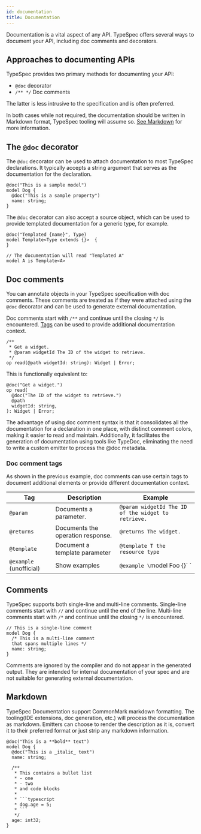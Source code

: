 ```yaml
---
id: documentation
title: Documentation
---
```


Documentation is a vital aspect of any API. TypeSpec offers several ways to document your API, including doc comments and decorators.

## Approaches to documenting APIs

TypeSpec provides two primary methods for documenting your API:

- `@doc` decorator
- `/** */` Doc comments

The latter is less intrusive to the specification and is often preferred.

In both cases while not required, the documentation should be written in Markdown format, TypeSpec tooling will assume so. [See Markdown](#markdown) for more information.

## The `@doc` decorator

The `@doc` decorator can be used to attach documentation to most TypeSpec declarations. It typically accepts a string argument that serves as the documentation for the declaration.

```typespec
@doc("This is a sample model")
model Dog {
  @doc("This is a sample property")
  name: string;
}
```

The `@doc` decorator can also accept a source object, which can be used to provide templated documentation for a generic type, for example.

```typespec
@doc("Templated {name}", Type)
model Template<Type extends {}>  {
}

// The documentation will read "Templated A"
model A is Template<A>
```

## Doc comments

You can annotate objects in your TypeSpec specification with doc comments. These comments are treated as if they were attached using the `@doc` decorator and can be used to generate external documentation.

Doc comments start with `/**` and continue until the closing `*/` is encountered. [Tags](#doc-comment-tags) can be used to provide additional documentation context.

```typespec
/**
 * Get a widget.
 * @param widgetId The ID of the widget to retrieve.
 */
op read(@path widgetId: string): Widget | Error;
```

This is functionally equivalent to:

```typespec
@doc("Get a widget.")
op read(
  @doc("The ID of the widget to retrieve.")
  @path
  widgetId: string,
): Widget | Error;
```

The advantage of using doc comment syntax is that it consolidates all the documentation for a declaration in one place, with distinct comment colors, making it easier to read and maintain. Additionally, it facilitates the generation of documentation using tools like TypeDoc, eliminating the need to write a custom emitter to process the @doc metadata.

### Doc comment tags

As shown in the previous example, doc comments can use certain tags to document additional elements or provide different documentation context.

| Tag                     | Description                       | Example                                             |
| ----------------------- | --------------------------------- | --------------------------------------------------- |
| `@param`                | Documents a parameter.            | `@param widgetId The ID of the widget to retrieve.` |
| `@returns`              | Documents the operation response. | `@returns The widget.`                              |
| `@template`             | Document a template parameter     | `@template T the resource type`                     |
| `@example` (unofficial) | Show examples                     | `@example \`model Foo {}\` `                        |

## Comments

TypeSpec supports both single-line and multi-line comments. Single-line comments start with `//` and continue until the end of the line. Multi-line comments start with `/*` and continue until the closing `*/` is encountered.

```typespec
// This is a single-line comment
model Dog {
  /* This is a multi-line comment
  that spans multiple lines */
  name: string;
}
```

Comments are ignored by the compiler and do not appear in the generated output. They are intended for internal documentation of your spec and are not suitable for generating external documentation.

## Markdown

TypeSpec Documentation support CommonMark markdown formatting. The tooling(IDE extensions, doc generation, etc.) will process the documentation as markdown.
Emitters can choose to render the description as it is, convert it to their preferred format or just strip any markdown information.

````tsp
@doc("This is a **bold** text")
model Dog {
  @doc("This is a _italic_ text")
  name: string;

  /**
   * This contains a bullet list
   * - one
   * - two
   * and code blocks
   *
   * ```typescript
   * dog.age = 5;
   * ```
   */
  age: int32;
}
````

